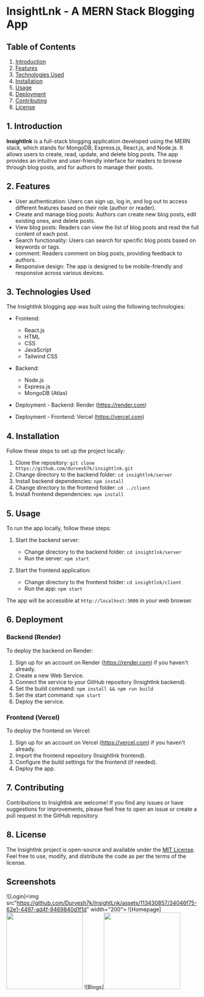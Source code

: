 # InsightLnk - A MERN Stack Blogging App


## Table of Contents
1. [Introduction](#introduction)
2. [Features](#features)
3. [Technologies Used](#technologies-used)
4. [Installation](#installation)
5. [Usage](#usage)
6. [Deployment](#deployment)
7. [Contributing](#contributing)
8. [License](#license)

## 1. Introduction

**Insightlnk** is a full-stack blogging application developed using the MERN stack, which stands for MongoDB, Express.js, React.js, and Node.js. It allows users to create, read, update, and delete blog posts. The app provides an intuitive and user-friendly interface for readers to browse through blog posts, and for authors to manage their posts.

## 2. Features

- User authentication: Users can sign up, log in, and log out to access different features based on their role (author or reader).
- Create and manage blog posts: Authors can create new blog posts, edit existing ones, and delete posts.
- View blog posts: Readers can view the list of blog posts and read the full content of each post.
- Search functionality: Users can search for specific blog posts based on keywords or tags.
- comment: Readers comment on blog posts, providing feedback to authors.
- Responsive design: The app is designed to be mobile-friendly and responsive across various devices.

## 3. Technologies Used

The Insightlnk blogging app was built using the following technologies:

- Frontend: 
  - React.js
  - HTML
  - CSS
  - JavaScript
  - Tailwind CSS

- Backend: 
  - Node.js
  - Express.js
  - MongoDB (Atlas)

- Deployment - Backend: Render (https://render.com)
- Deployment - Frontend: Vercel (https://vercel.com)

## 4. Installation

Follow these steps to set up the project locally:

1. Clone the repository: `git clone https://github.com/durvesh7k/insightlnk.git`
2. Change directory to the backend folder: `cd insightlnk/server`
3. Install backend dependencies: `npm install`
4. Change directory to the frontend folder: `cd ../client`
5. Install frontend dependencies: `npm install`

## 5. Usage

To run the app locally, follow these steps:

1. Start the backend server:
   - Change directory to the backend folder: `cd insightlnk/server`
   - Run the server: `npm start`

2. Start the frontend application:
   - Change directory to the frontend folder: `cd insightlnk/client`
   - Run the app: `npm start`

The app will be accessible at `http://localhost:3000` in your web browser.

## 6. Deployment

### Backend (Render)

To deploy the backend on Render:

1. Sign up for an account on Render (https://render.com) if you haven't already.
2. Create a new Web Service.
3. Connect the service to your GitHub repository (Insightlnk backend).
4. Set the build command: `npm install && npm run build`
5. Set the start command: `npm start`
6. Deploy the service.

### Frontend (Vercel)

To deploy the frontend on Vercel:

1. Sign up for an account on Vercel (https://vercel.com) if you haven't already.
2. Import the frontend repository (Insightlnk frontend).
3. Configure the build settings for the frontend (if needed).
4. Deploy the app.

## 7. Contributing

Contributions to Insightlnk are welcome! If you find any issues or have suggestions for improvements, please feel free to open an issue or create a pull request in the GitHub repository.

## 8. License

The Insightlnk project is open-source and available under the [MIT License](LICENSE). Feel free to use, modify, and distribute the code as per the terms of the license.

## Screenshots
![Login]<img src"https://github.com/Durvesh7k/InsightLnk/assets/113430857/34046f75-62e1-4497-ad4f-9469840d1f1d" width="200">
![Homepage]<img src="https://github.com/Durvesh7k/InsightLnk/assets/113430857/96aea784-e5a9-4265-8ee5-3c78e563c691" width='200'>
![Blogs]<img src="https://github.com/Durvesh7k/InsightLnk/assets/113430857/5d1469c0-46e6-4a9f-9090-e76d5e1434ae" width='200'>

